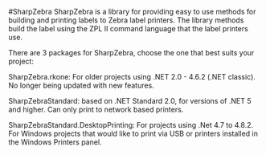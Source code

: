 ﻿#SharpZebra
SharpZebra is a library for providing easy to use methods for building and printing labels to Zebra label printers. 
The library methods build the label using the ZPL II command language that the label printers use.

There are 3 packages for SharpZebra, choose the one that best suits your project:

SharpZebra.rkone: For older projects using .NET 2.0 - 4.6.2 (.NET classic). No longer being updated with new features.

SharpZebraStandard: based on .NET Standard 2.0, for versions of .NET 5 and higher.  Can only print to network based printers.

SharpZebraStandard.DesktopPrinting:  For projects using .Net 4.7 to 4.8.2. For Windows projects that would like to print via USB or printers installed in the Windows Printers panel.


